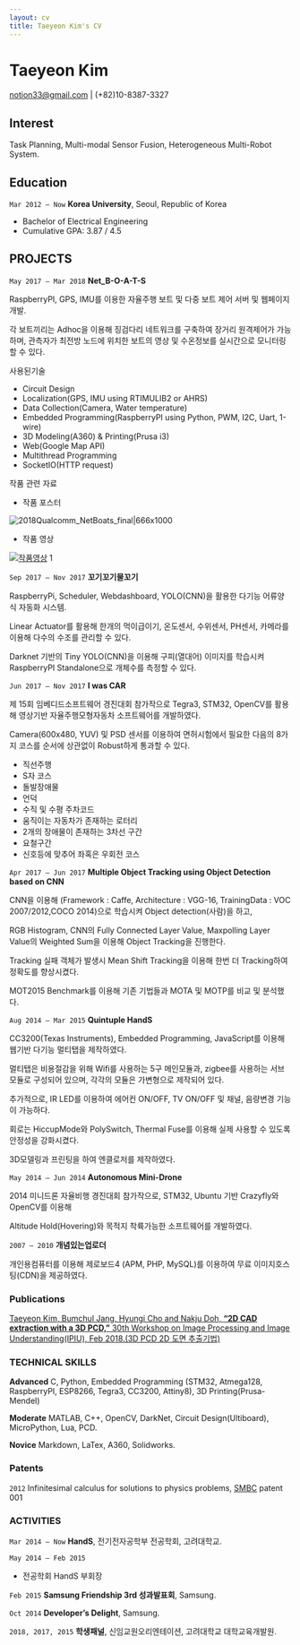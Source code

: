 ```yaml
---
layout: cv
title: Taeyeon Kim's CV
---
```

# Taeyeon Kim

<div id="webaddress">
<a href="notion33@gmail.com">notion33@gmail.com</a>
| (+82)10-8387-3327
</div>


## Interest

Task Planning, Multi-modal Sensor Fusion, Heterogeneous Multi-Robot System.

## Education

`Mar 2012 – Now`
__Korea University__, Seoul, Republic of Korea
- Bachelor of Electrical Engineering
- Cumulative GPA: 3.87 / 4.5


## PROJECTS

`May 2017 – Mar 2018`
 __Net_B-O-A-T-S__

RaspberryPI, GPS, IMU를 이용한 자율주행 보트 및 다중 보트 제어 서버 및 웹페이지 개발.

각 보트끼리는 Adhoc을 이용해 징검다리 네트워크를 구축하여 장거리 원격제어가 가능하며, 관측자가 최전방 노드에 위치한 보트의 영상 및 수온정보를 실시간으로 모니터링 할 수 있다.

 사용된기술
- Circuit Design
- Localization(GPS, IMU using RTIMULIB2 or AHRS)
- Data Collection(Camera, Water temperature)
- Embedded Programming(RaspberryPI using Python, PWM, I2C, Uart, 1-wire)
- 3D Modeling(A360) & Printing(Prusa i3)
- Web(Google Map API)
- Multithread Programming
- SocketIO(HTTP request)
 
 작품 관련 자료

- 작품 포스터

![2018Qualcomm_NetBoats_final|666x1000](https://hands-discourse-backup.s3-ap-northeast-1.amazonaws.com/original/1X/f326a5e3776ac17f421ec504b3d997fa155ae7db.jpg)

- 작품 영상

[![작품영상](http://img.youtube.com/vi/iYtUNEpcacs/0.jpg)](https://youtu.be/iYtUNEpcacs) 1

`Sep 2017 – Nov 2017`
 __꼬기꼬기물꼬기__

RaspberryPi, Scheduler, Webdashboard, YOLO(CNN)을 활용한 다기능 어류양식 자동화 시스템.

Linear Actuator를 활용해 한개의 먹이급이기, 온도센서, 수위센서, PH센서, 카메라를 이용해 다수의 수조를 관리할 수 있다.

Darknet 기반의 Tiny YOLO(CNN)을 이용해 구피(열대어) 이미지를 학습시켜 RaspberryPI Standalone으로 개체수를 측정할 수 있다.


`Jun 2017 – Nov 2017`
 __I was CAR__

제 15회 임베디드소프트웨어 경진대회 참가작으로 Tegra3, STM32, OpenCV를 활용해 영상기반 자율주행모형자동차 소프트웨어를 개발하였다.

Camera(600x480, YUV) 및 PSD 센서를 이용하여 면허시험에서 필요한 다음의 8가지 코스를 순서에 상관없이 Robust하게 통과할 수 있다.
- 직선주행
- S자 코스
- 돌발장애물
- 언덕
- 수직 및 수평 주차코드
- 움직이는 자동차가 존재하는 로터리
- 2개의 장애물이 존재하는 3차선 구간
- 요철구간
- 신호등에 맞추어 좌혹은 우회전 코스


`Apr 2017 – Jun 2017`
 __Multiple Object Tracking using Object Detection based on CNN__

CNN을 이용해 (Framework : Caffe, Architecture : VGG-16, TrainingData : VOC 2007/2012,COCO 2014)으로 학습시켜 Object detection(사람)을 하고,

RGB Histogram, CNN의 Fully Connected Layer Value, Maxpolling Layer Value의 Weighted Sum을 이용해 Object Tracking을 진행한다.

Tracking 실패 객체가 발생시 Mean Shift Tracking을 이용해 한번 더 Tracking하여 정확도를 향상시켰다.

MOT2015 Benchmark를 이용해 기존 기법들과 MOTA 및 MOTP를 비교 및 분석했다.


`Aug 2014 – Mar 2015`
 __Quintuple HandS__

CC3200(Texas Instruments), Embedded Programming, JavaScript를 이용해 웹기반 다기능 멀티탭을 제작하였다.

멀티탭은 비용절감을 위해 Wifi를 사용하는 5구 메인모듈과, zigbee를 사용하는 서브모듈로 구성되어 있으며, 각각의 모듈은 가변형으로 제작되어 있다.

추가적으로, IR LED를 이용하여 에어컨 ON/OFF, TV ON/OFF 및 채널, 음량변경 기능이 가능하다.

회로는 HiccupMode와 PolySwitch, Thermal Fuse를 이용해 실제 사용할 수 있도록 안정성을 강화시켰다.

3D모델링과 프린팅을 하여 엔클로저를 제작하였다.


`May 2014 – Jun 2014`
 __Autonomous Mini-Drone__

2014 미니드론 자율비행 경진대회 참가작으로, STM32, Ubuntu 기반 Crazyfly와 OpenCV를 이용해

Altitude Hold(Hovering)와 목적지 착륙가능한 소프트웨어를 개발하였다.


`2007 – 2010`
 __개념있는업로더__

개인용컴퓨터를 이용해 제로보드4 (APM, PHP, MySQL)를 이용하여 무료 이미지호스팅(CDN)을 제공하였다.

### Publications

[Taeyeon Kim, Bumchul Jang, Hyungi Cho and Nakju Doh, __“2D CAD extraction with a 3D PCD,”__ 30th Workshop on Image Processing and Image Understanding(IPIU), Feb 2018.(3D PCD 2D 도면 추출기법)](http://m.site.naver.com/0nyqQ)

### TECHNICAL SKILLS

__Advanced__ C, Python, Embedded Programming (STM32, Atmega128, RaspberryPI, ESP8266, Tegra3, CC3200, Attiny8), 3D Printing(Prusa-Mendel)

__Moderate__ MATLAB, C++, OpenCV, DarkNet, Circuit Design(Ultiboard), MicroPython, Lua, PCD.

__Novice__ Markdown, LaTex, A360, Solidworks.

### Patents

`2012`
Infinitesimal calculus for solutions to physics problems, [SMBC](http://www.techdirt.com/articles/20121011/09312820678/if-patents-had-been-around-time-newton.shtml) patent 001


### ACTIVITIES

`Mar 2014 – Now`
__HandS__, 전기전자공학부 전공학회, 고려대학교.

`May 2014 – Feb 2015`
- 전공학회 HandS 부회장

`Feb 2015`
__Samsung Friendship 3rd 성과발표회__, Samsung.

`Oct 2014`
__Developer’s Delight__, Samsung.

`2018, 2017, 2015`
__학생패널__, 신임교원오리엔테이션, 고려대학교 대학교육개발원.



<!-- ### Footer

Last updated: 04.03.2018 -->


